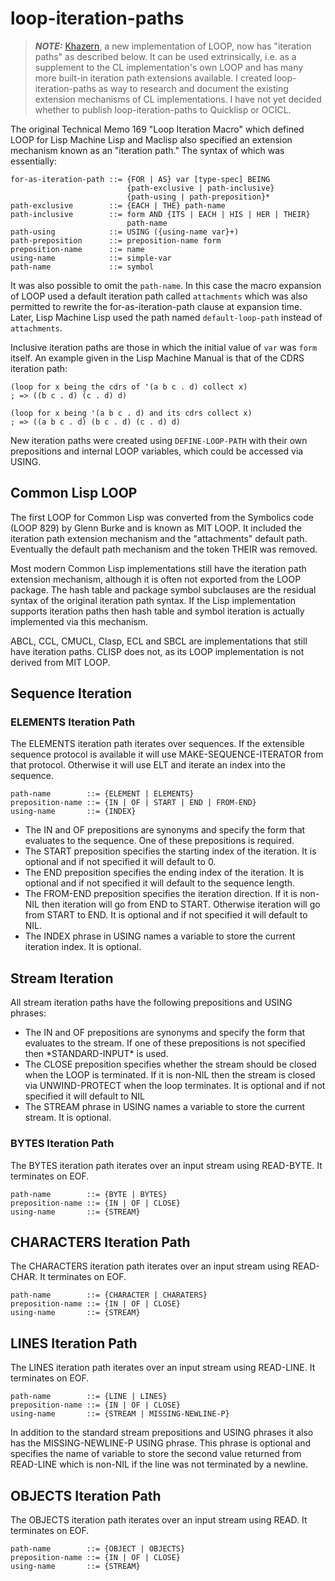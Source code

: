 # loop-iteration-paths

> **_NOTE:_** [Khazern][], a new implementation of LOOP, now has
> "iteration paths" as described below. It can be used extrinsically,
> i.e. as a supplement to the CL implementation's own LOOP and has
> many more built-in iteration path extensions available. I created
> loop-iteration-paths as way to research and document the existing
> extension mechanisms of CL implementations. I have not yet decided
> whether to publish loop-iteration-paths to Quicklisp or OCICL.

The original Technical Memo 169 "Loop Iteration Macro" which defined
LOOP for Lisp Machine Lisp and Maclisp also specified an extension
mechanism known as an "iteration path." The syntax of which was
essentially:

```
for-as-iteration-path ::= {FOR | AS} var [type-spec] BEING
                          {path-exclusive | path-inclusive}
                          {path-using | path-preposition}*
path-exclusive        ::= {EACH | THE} path-name
path-inclusive        ::= form AND {ITS | EACH | HIS | HER | THEIR}
                          path-name
path-using            ::= USING ({using-name var}+)
path-preposition      ::= preposition-name form
preposition-name      ::= name
using-name            ::= simple-var
path-name             ::= symbol
```

It was also possible to omit the `path-name`. In this case the macro
expansion of LOOP used a default iteration path called `attachments`
which was also permitted to rewrite the for-as-iteration-path clause
at expansion time.  Later, Lisp Machine Lisp used the path named
`default-loop-path` instead of `attachments`.

Inclusive iteration paths are those in which the initial
value of `var` was `form` itself. An example given in the Lisp Machine
Manual is that of the CDRS iteration path:

```common-lisp
(loop for x being the cdrs of '(a b c . d) collect x)
; => ((b c . d) (c . d) d)

(loop for x being '(a b c . d) and its cdrs collect x)
; => ((a b c . d) (b c . d) (c . d) d)
```

New iteration paths were created using `DEFINE-LOOP-PATH` with their
own prepositions and internal LOOP variables, which could be accessed
via USING.

## Common Lisp LOOP

The first LOOP for Common Lisp was converted from the Symbolics code
(LOOP 829) by Glenn Burke and is known as MIT LOOP. It included the
iteration path extension mechanism and the "attachments" default
path. Eventually the default path mechanism and the token THEIR was
removed.

Most modern Common Lisp implementations still have the iteration path
extension mechanism, although it is often not exported from the LOOP
package. The hash table and package symbol subclauses are the residual
syntax of the original iteration path syntax. If the Lisp
implementation supports iteration paths then hash table and symbol
iteration is actually implemented via this mechanism.

ABCL, CCL, CMUCL, Clasp, ECL and SBCL are implementations that still
have iteration paths. CLISP does not, as its LOOP implementation is
not derived from MIT LOOP.

## Sequence Iteration

### ELEMENTS Iteration Path

The ELEMENTS iteration path iterates over sequences. If the extensible
sequence protocol is available it will use MAKE-SEQUENCE-ITERATOR from
that protocol. Otherwise it will use ELT and iterate an index into the
sequence.

```
path-name        ::= {ELEMENT | ELEMENTS}
preposition-name ::= {IN | OF | START | END | FROM-END}
using-name       ::= {INDEX}
```

* The IN and OF prepositions are synonyms and specify the form that
  evaluates to the sequence. One of these prepositions is required.
* The START preposition specifies the starting index of the
  iteration. It is optional and if not specified it will default to 0.
* The END preposition specifies the ending index of the iteration. It
  is optional and if not specified it will default to the sequence
  length.
* The FROM-END preposition specifies the iteration direction. If it is
  non-NIL then iteration will go from END to START. Otherwise
  iteration will go from START to END. It is optional and if not
  specified it will default to NIL.
* The INDEX phrase in USING names a variable to store the current
  iteration index. It is optional.

## Stream Iteration

All stream iteration paths have the following prepositions and USING
phrases:

* The IN and OF prepositions are synonyms and specify the form that
  evaluates to the stream. If one of these prepositions is not
  specified then \*STANDARD-INPUT\* is used.
* The CLOSE preposition specifies whether the stream should be closed
  when the LOOP is terminated. If it is non-NIL then the stream is
  closed via UNWIND-PROTECT when the loop terminates. It is optional
  and if not specified it will default to NIL
* The STREAM phrase in USING names a variable to store the current
  stream. It is optional.

### BYTES Iteration Path

The BYTES iteration path iterates over an input stream using
READ-BYTE. It terminates on EOF.

```
path-name        ::= {BYTE | BYTES}
preposition-name ::= {IN | OF | CLOSE}
using-name       ::= {STREAM}
```

## CHARACTERS Iteration Path

The CHARACTERS iteration path iterates over an input stream using
READ-CHAR. It terminates on EOF.

```
path-name        ::= {CHARACTER | CHARATERS}
preposition-name ::= {IN | OF | CLOSE}
using-name       ::= {STREAM}
```

## LINES Iteration Path

The LINES iteration path iterates over an input stream using
READ-LINE. It terminates on EOF.

```
path-name        ::= {LINE | LINES}
preposition-name ::= {IN | OF | CLOSE}
using-name       ::= {STREAM | MISSING-NEWLINE-P}
```

In addition to the standard stream prepositions and USING phrases it
also has the MISSING-NEWLINE-P USING phrase. This phrase is optional
and specifies the name of variable to store the second value returned
from READ-LINE which is non-NIL if the line was not terminated by a
newline.

## OBJECTS Iteration Path

The OBJECTS iteration path iterates over an input stream using
READ. It terminates on EOF.

```
path-name        ::= {OBJECT | OBJECTS}
preposition-name ::= {IN | OF | CLOSE}
using-name       ::= {STREAM}
```

[Khazern]: https://github.com/s-expressionists/Khazern/
